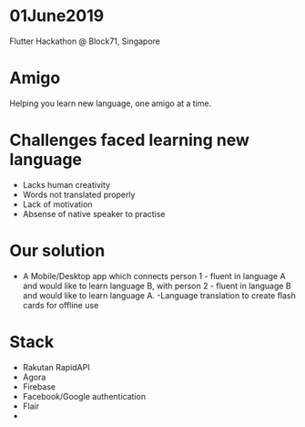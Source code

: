 # 01June2019
Flutter Hackathon @ Block71, Singapore

# Amigo
Helping you learn new language, one amigo at a time.

# Challenges faced learning new language
- Lacks human creativity
- Words not translated properly
- Lack of motivation
- Absense of native speaker to practise


# Our solution
- A Mobile/Desktop app which connects person 1 - fluent in language A and would like to learn language B, with person 2 - fluent in language B and would like to learn language A.
-Language translation to create flash cards for offline use


# Stack
- Rakutan RapidAPI
- Agora
- Firebase
- Facebook/Google authentication
- Flair
- 
